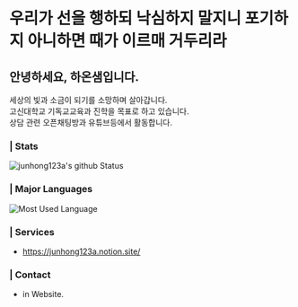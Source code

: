 # 우리가 선을 행하되 낙심하지 말지니 포기하지 아니하면 때가 이르매 거두리라
## 안녕하세요, 하온샘입니다.
세상의 빛과 소금이 되기를 소망하며 살아갑니다.<br>
고신대학교 기독교교육과 진학을 목표로 하고 있습니다.<br>
상담 관련 오픈채팅방과 유튜브등에서 활동합니다.

### | Stats
![junhong123a's github Status](https://github-readme-stats.vercel.app/api?username=graceflow&count_private=true&show_icons=true&theme=tokyonight)

### | Major Languages
![Most Used Language](https://github-readme-stats.vercel.app/api/top-langs/?username=graceflow&theme=tokyonight&layout=compact)<br/>

### | Services
* https://junhong123a.notion.site/

### | Contact
* in Website.
